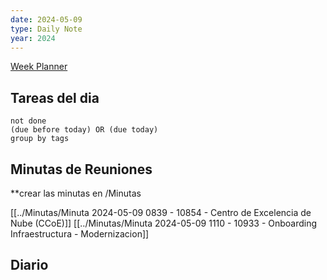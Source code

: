 ```yaml
---
date: 2024-05-09
type: Daily Note
year: 2024
---
```


[Week Planner](../Cuaderno/Week%20Planner.md)
## Tareas del dia


```tasks
not done
(due before today) OR (due today)
group by tags
```

## Minutas de Reuniones
**crear las minutas en /Minutas

[[../Minutas/Minuta 2024-05-09 0839 - 10854 - Centro de Excelencia de Nube (CCoE)]]
[[../Minutas/Minuta 2024-05-09 1110 - 10933 - Onboarding Infraestructura - Modernizacion]]


## Diario
